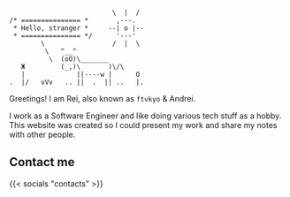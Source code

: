 <div class="center-self cow">

                              \  |  /
    /* =============== *       ,---.
     * Hello, stranger *     --| o |--
     * =============== */      '---'
            \                 /  |  \
             \   ^__^
              \  (oO)\_______
       Ж         (_,)\       )\/\
       |             ||----w |      O
    .  |/   vVv   .. ||  .  || ..   |.

</div>

Greetings!
I am Rei, also known as `ftvkyo` & Andrei.

I work as a Software Engineer and like doing various tech stuff as a hobby.
This website was created so I could present my work and share my notes with other people.

## Contact me

{{< socials "contacts" >}}
